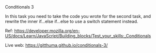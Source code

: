 Conditionals 3

In this task you need to take the code you wrote for the second task, and rewrite the inner if...else if...else to use a switch statement instead.

Ref: https://developer.mozilla.org/en-US/docs/Learn/JavaScript/Building_blocks/Test_your_skills:_Conditionals

Live web: https://gitthuma.github.io/conditionals-3/
